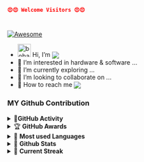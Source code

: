 ```json 
😍😍 Welcome Visitors 😍😍
```
 
#
 [![Awesome](https://awesome.re/badge.svg)](https://awesome.re)
- <img alt="boba galaxyblob hangouts blob" title="boba galaxyblob hangouts blob" loading="lazy" src="https://emojis.slackmojis.com/emojis/images/1643515274/12955/boba_galaxyblob.png?1643515274" width="30"/> Hi, I’m <img align="center" src="https://img.shields.io/badge/G L Y Z A-0A0A0A?style=flat&Color=white"></a>
- 👀 I’m interested in hardware & software ...
- 🌱 I’m currently exploring ...
- 💞️ I’m looking to collaborate on ...
- 💌 How to reach me <a href="https://img.shields.io/badge/bsit.3.ne.oronan.glyzacena@gmail.com">  <img align="center" src="https://img.shields.io/badge/bsit.3.ne.oronan.glyzacena@gmail.com-4974a5?style=flat&logo=gmail&color=4974a5"></a>




### MY Github Contribution
<details>
    <summary>&#128304<b>GitHub Activity</b></summary><br/>

![Metrics](https://metrics.lecoq.io/glyde-nelz-queen?)
</details> 

<details>
    <summary>&#127942 <b>GitHub Awards</b></summary><br/>

![Github Trophy](https://github-profile-trophy.vercel.app/?username=glyde-nelz-queen&theme=juicyfresh)

</details>


<details>
    <summary>&#128206 <b>Most used Languages</b></summary><br/>

![Most used Languages](https://github-readme-stats.vercel.app/api/top-langs?username=glyde-nelz-queen&show_icons=true&locale=en&layout=compact&theme=highcontrast)

</details>

<details>
    <summary>&#128681 <b>Github Stats</b></summary><br/>

![Github Stats](https://github-readme-stats.vercel.app/api?username=glyde-nelz-queen&show_icons=true&locale=en&theme=highcontrast)

</details>

<details>
    <summary>&#128295 <b>Current Streak</b></summary><br/>

![Current Streak](https://github-readme-streak-stats.herokuapp.com/?user=glyde-nelz-queen&theme=highcontrast)

</details>

